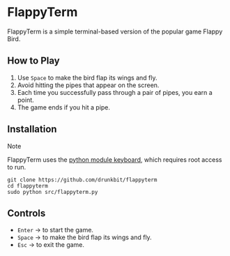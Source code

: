 # FlappyTerm

FlappyTerm is a simple terminal-based version of the popular game Flappy Bird.

## How to Play

1. Use `Space` to make the bird flap its wings and fly.
2. Avoid hitting the pipes that appear on the screen.
3. Each time you successfully pass through a pair of pipes, you earn a point.
4. The game ends if you hit a pipe.

## Installation

> [!NOTE]
> FlappyTerm uses the [python module keyboard](https://pypi.org/project/keyboard/), which requires root access to run.

```
git clone https://github.com/drunkbit/flappyterm
cd flappyterm
sudo python src/flappyterm.py
```

## Controls

- `Enter` -> to start the game.
- `Space` -> to make the bird flap its wings and fly.
- `Esc` -> to exit the game.
